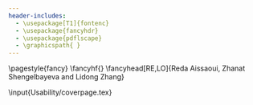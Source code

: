 ```yaml
---
header-includes:
  - \usepackage[T1]{fontenc}
  - \usepackage{fancyhdr}
  - \usepackage{pdflscape}
  - \graphicspath{ }
---
```

\pagestyle{fancy}
\fancyhf{}
\fancyhead[RE,LO]{Reda Aissaoui, Zhanat Shengelbayeva and Lidong Zhang}

\input{Usability/coverpage.tex}

